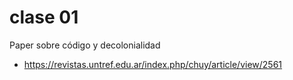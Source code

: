 # clase 01

Paper sobre código y decolonialidad
- <https://revistas.untref.edu.ar/index.php/chuy/article/view/2561>
